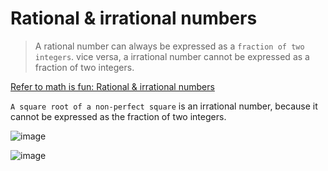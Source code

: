 # Rational & irrational numbers

> A rational number can always be expressed as a `fraction of two integers`.
vice versa, a irrational number cannot be expressed as a fraction of two integers.

[Refer to math is fun: Rational & irrational numbers](http://www.mathsisfun.com/irrational-numbers.html)

`A square root of a non-perfect square` is an irrational number, because it cannot be expressed as the fraction of two integers.

![image](https://user-images.githubusercontent.com/14041622/37136979-cf838028-22de-11e8-80bd-4aba4b36bf80.png)

![image](https://user-images.githubusercontent.com/14041622/37137032-0225c5fe-22df-11e8-8e0e-68d84e700010.png)

